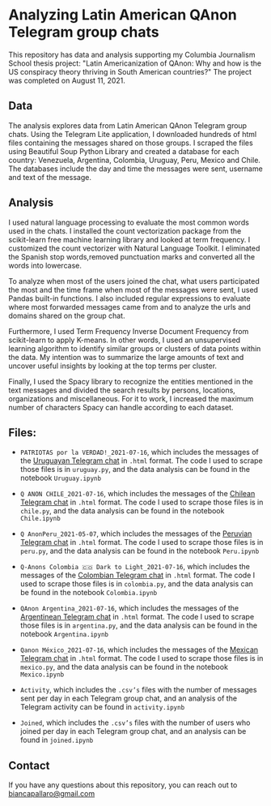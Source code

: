 # Analyzing Latin American QAnon Telegram group chats

This repository has data and analysis supporting my Columbia Journalism School thesis project: "Latin Americanization of QAnon: Why and how is the US conspiracy theory thriving in South American countries?" 
The project was completed on August 11, 2021. 

## Data

The analysis explores data from Latin American QAnon Telegram group chats. Using the Telegram Lite application, I downloaded hundreds of html files containing the messages shared on those groups. I scraped the files using Beautiful Soup Python Library and created a database for each country: Venezuela, Argentina, Colombia, Uruguay, Peru, Mexico and Chile. The databases include the day and time the messages were sent, username and text of the message. 

## Analysis
I used natural language processing to evaluate the most common words used in the chats. I installed the count vectorization package from the scikit-learn free machine learning library and looked at term frequency. I customized the count vectorizer with Natural Language Toolkit. I eliminated the Spanish stop words,removed punctuation marks and converted all the words into lowercase. 

To analyze when most of the users joined the chat, what users participated the most and the time frame when most of the messages were sent, I used Pandas built-in functions. I also included regular expressions to evaluate where most forwarded messages came from and to analyze the urls and domains shared on the group chat. 

Furthermore, I used Term Frequency Inverse Document Frequency from scikit-learn to apply K-means. In other words, I used an unsupervised learning algorithm to identify similar groups or clusters of data points within the data. My intention was to summarize the large amounts of text and uncover useful insights by looking at the top terms per cluster.

Finally, I used the Spacy library to recognize the entities mentioned in the text messages and divided the search results by persons, locations, organizations and miscellaneous. For it to work, I increased the maximum number of characters Spacy can handle according to each dataset. 

## Files:
- `PATRIOTAS por la VERDAD!_2021-07-16`, which includes the messages of the [Uruguayan Telegram chat](https://t.me/joinchat/R2Cm5nxDIA7FFMr7) in `.html` format. The code I used to scrape those files is in  `uruguay.py`, and the data analysis can be found in the notebook `Uruguay.ipynb`

- `Q ANON CHILE_2021-07-16`, which includes the messages of the [Chilean Telegram chat](https://t.me/QANONSCHILE) in `.html` format. The code I used to scrape those files is in `chile.py`, and the data analysis can be found in the notebook `Chile.ipynb`

- `Q AnonPeru_2021-05-07`, which includes the messages of the [Peruvian Telegram chat](https://t.me/movimientoqanonperu) in `.html` format. The code I used to scrape those files is in `peru.py`, and the data analysis can be found in the notebook `Peru.ipynb`

- `Q-Anons Colombia 🇨🇴 Dark to Light_2021-07-16`, which includes the messages of the [Colombian Telegram chat](https://t.me/QAnonsColombia) in `.html` format. The code I used to scrape those files is in `colombia.py`, and the data analysis can be found in the notebook `Colombia.ipynb`

- `QAnon Argentina_2021-07-16`, which includes the messages of the [Argentinean Telegram chat](https://t.me/QanonArgentinaDiosyPatria) in `.html` format. The code I used to scrape those files is in `argentina.py`, and the data analysis can be found in the notebook `Argentina.ipynb`

- `Qanon México_2021-07-16`, which includes the messages of the [Mexican Telegram chat](https://t.me/Qanonmexico) in `.html` format. The code I used to scrape those files is in `mexico.py`, and the data analysis can be found in the notebook `Mexico.ipynb`

- `Activity`, which includes the `.csv’s` files with the number of messages sent per day in each Telegram group chat, and an analysis of the Telegram activity can be found in `activity.ipynb`

- `Joined`, which includes the `.csv’s` files with the number of users who joined per day in each Telegram group chat, and an analysis can be found in `joined.ipynb`

## Contact
If you have any questions about this repository, you can reach out to biancapallaro@gmail.com 
